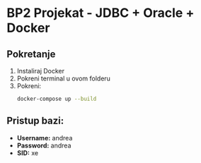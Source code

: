 # BP2 Projekat - JDBC + Oracle + Docker

## Pokretanje
1. Instaliraj Docker
2. Pokreni terminal u ovom folderu
3. Pokreni:
   ```bash
   docker-compose up --build
   ```

## Pristup bazi:
- **Username:** andrea  
- **Password:** andrea  
- **SID:** xe
